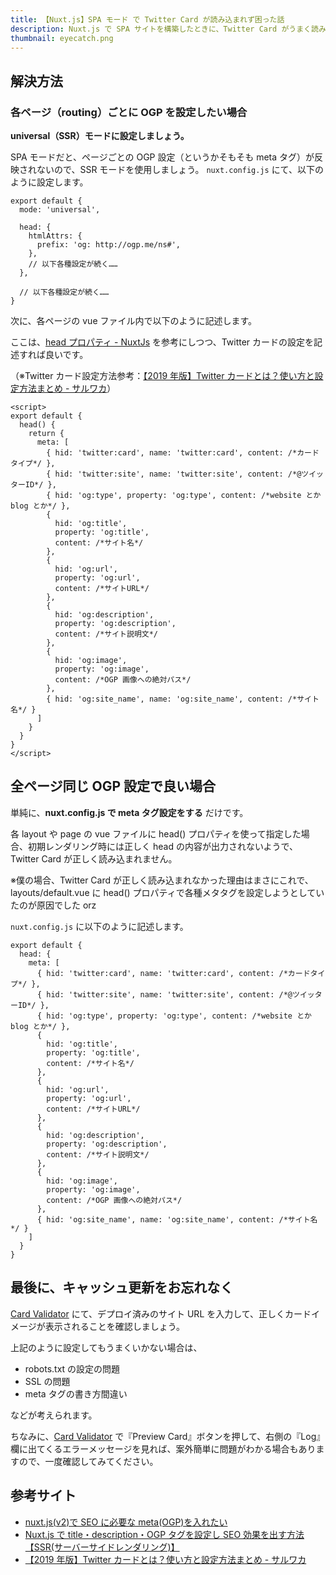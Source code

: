 ```yaml
---
title: 【Nuxt.js】SPA モード で Twitter Card が読み込まれず困った話
description: Nuxt.js で SPA サイトを構築したときに、Twitter Card がうまく読み込まれない場合の対処法を紹介します。
thumbnail: eyecatch.png
---
```


## 解決方法

### 各ページ（routing）ごとに OGP を設定したい場合

<span class="marker-red"> **universal（SSR）モードに設定しましょう。** </span>

SPA モードだと、ページごとの OGP 設定（というかそもそも meta タグ）が反映されないので、SSR モードを使用しましょう。
`nuxt.config.js` にて、以下のように設定します。

```js[nuxt.config.js]
export default {
  mode: 'universal',

  head: {
    htmlAttrs: {
      prefix: 'og: http://ogp.me/ns#',
    },
    // 以下各種設定が続く……
  },

  // 以下各種設定が続く……
}
```

次に、各ページの vue ファイル内で以下のように記述します。

ここは、[head プロパティ - NuxtJs](https://ja.nuxtjs.org/api/configuration-head/) を参考にしつつ、Twitter カードの設定を記述すれば良いです。

（※Twitter カード設定方法参考：[【2019 年版】Twitter カードとは？使い方と設定方法まとめ - サルワカ](https://saruwakakun.com/html-css/reference/twitter-card)）

```vue[各ページの.vueファイル]
<script>
export default {
  head() {
    return {
      meta: [
        { hid: 'twitter:card', name: 'twitter:card', content: /*カードタイプ*/ },
        { hid: 'twitter:site', name: 'twitter:site', content: /*@ツイッターID*/ },
        { hid: 'og:type', property: 'og:type', content: /*website とか blog とか*/ },
        {
          hid: 'og:title',
          property: 'og:title',
          content: /*サイト名*/
        },
        {
          hid: 'og:url',
          property: 'og:url',
          content: /*サイトURL*/
        },
        {
          hid: 'og:description',
          property: 'og:description',
          content: /*サイト説明文*/
        },
        {
          hid: 'og:image',
          property: 'og:image',
          content: /*OGP 画像への絶対パス*/
        },
        { hid: 'og:site_name', name: 'og:site_name', content: /*サイト名*/ }
      ]
    }
  }
}
</script>
```

## 全ページ同じ OGP 設定で良い場合

単純に、<span class="marker-red">**nuxt.config.js で meta タグ設定をする**</span> だけです。

各 layout や page の vue ファイルに head() プロパティを使って指定した場合、初期レンダリング時には正しく head の内容が出力されないようで、Twitter Card が正しく読み込まれません。

※僕の場合、Twitter Card が正しく読み込まれなかった理由はまさにこれで、layouts/default.vue に head() プロパティで各種メタタグを設定しようとしていたのが原因でした orz

`nuxt.config.js` に以下のように記述します。

```js[nuxt.config.js]
export default {
  head: {
    meta: [
      { hid: 'twitter:card', name: 'twitter:card', content: /*カードタイプ*/ },
      { hid: 'twitter:site', name: 'twitter:site', content: /*@ツイッターID*/ },
      { hid: 'og:type', property: 'og:type', content: /*website とか blog とか*/ },
      {
        hid: 'og:title',
        property: 'og:title',
        content: /*サイト名*/
      },
      {
        hid: 'og:url',
        property: 'og:url',
        content: /*サイトURL*/
      },
      {
        hid: 'og:description',
        property: 'og:description',
        content: /*サイト説明文*/
      },
      {
        hid: 'og:image',
        property: 'og:image',
        content: /*OGP 画像への絶対パス*/
      },
      { hid: 'og:site_name', name: 'og:site_name', content: /*サイト名*/ }
    ]
  }
}
```

## 最後に、キャッシュ更新をお忘れなく

[Card Validator](https://cards-dev.twitter.com/validator) にて、デプロイ済みのサイト URL を入力して、正しくカードイメージが表示されることを確認しましょう。

上記のように設定してもうまくいかない場合は、

- robots.txt の設定の問題
- SSL の問題
- meta タグの書き方間違い

などが考えられます。

ちなみに、[Card Validator](https://cards-dev.twitter.com/validator) で『Preview Card』ボタンを押して、右側の『Log』欄に出てくるエラーメッセージを見れば、案外簡単に問題がわかる場合もありますので、一度確認してみてください。

## 参考サイト

- [nuxt.js(v2)で SEO に必要な meta(OGP)を入れたい](https://qiita.com/amishiro/items/b7260116b282d2cf2756)
- [Nuxt.js で title・description・OGP タグを設定し SEO 効果を出す方法【SSR(サーバーサイドレンダリング)】](https://rara-world.com/nuxt-ogp-head-tag/)
- [【2019 年版】Twitter カードとは？使い方と設定方法まとめ - サルワカ](https://saruwakakun.com/html-css/reference/twitter-card)
